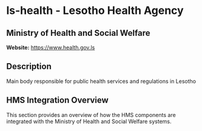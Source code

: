 # ls-health - Lesotho Health Agency

## Ministry of Health and Social Welfare

**Website:** https://www.health.gov.ls

## Description

Main body responsible for public health services and regulations in Lesotho

## HMS Integration Overview

This section provides an overview of how the HMS components are integrated with the Ministry of Health and Social Welfare systems.
